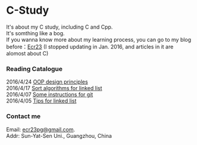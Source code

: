 # C-Study
It's about my C study, including C and Cpp.  
It's somthing like a bog.  
If you wanna know more about my learning process, you can go to my blog before：[Ecr23](https://www.zybuluo.com/Ecr23/note/296472#rd) (I stopped updating in Jan. 2016, and articles in it are alomost about C)  

### Reading Catalogue
2016/4/24 <updated>[OOP design principles](https://github.com/ECer23/C-Study/issues/5)  
2016/4/17 [Sort algorithms for linked list](https://github.com/ECer23/C-Study/issues/4)  
2016/4/07 [Some instructions for git](https://github.com/ECer23/C-Study/issues/3)  
2016/4/05 [Tips for linked list](https://github.com/ECer23/C-Study/issues/2)  

### Contact me  
Email: ecr23pg@gmail.com.  
Addr: Sun-Yat-Sen Uni., Guangzhou, China
